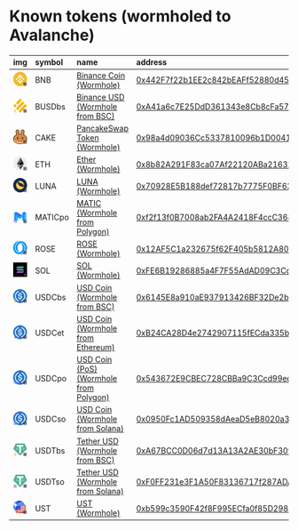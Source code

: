 
Known tokens (wormholed to Avalanche)
===================================
  
| img                                                                                                    | symbol   | name                                                                             | address                                                                                                             | origin   | sourceAddress                                                                                                                    | markets                                        | symbol   |
|:-------------------------------------------------------------------------------------------------------|:---------|:---------------------------------------------------------------------------------|:--------------------------------------------------------------------------------------------------------------------|:---------|:---------------------------------------------------------------------------------------------------------------------------------|:-----------------------------------------------|:-----------------|
| ![BNB](https://raw.githubusercontent.com/certusone/wormhole-token-list/main/assets/BNB_wh.png)         | BNB      | [Binance Coin (Wormhole)](http://coingecko.com/en/coins/binance-coin)            | [0x442F7f22b1EE2c842bEAFf52880d4573E9201158](https://snowtrace.io/token/0x442F7f22b1EE2c842bEAFf52880d4573E9201158) | bsc      | [0xbb4CdB9CBd36B01bD1cBaEBF2De08d9173bc095c](https://bscscan.com/address/0xbb4CdB9CBd36B01bD1cBaEBF2De08d9173bc095c)             |                                                | BNB              |
| ![BUSDbs](https://raw.githubusercontent.com/certusone/wormhole-token-list/main/assets/BUSDbs_wh.png)   | BUSDbs   | [Binance USD (Wormhole from BSC)](http://coingecko.com/en/coins/binance-usd)     | [0xA41a6c7E25DdD361343e8Cb8cFa579bbE5eEdb7a](https://snowtrace.io/token/0xA41a6c7E25DdD361343e8Cb8cFa579bbE5eEdb7a) | bsc      | [0xe9e7cea3dedca5984780bafc599bd69add087d56](https://bscscan.com/address/0xe9e7cea3dedca5984780bafc599bd69add087d56)             |                                                | BUSDbs           |
| ![CAKE](https://raw.githubusercontent.com/certusone/wormhole-token-list/main/assets/CAKE_wh.png)       | CAKE     | [PancakeSwap Token (Wormhole)](http://coingecko.com/en/coins/pancakeswap)        | [0x98a4d09036Cc5337810096b1D004109686E56Afc](https://snowtrace.io/token/0x98a4d09036Cc5337810096b1D004109686E56Afc) | bsc      | [0x0e09fabb73bd3ade0a17ecc321fd13a19e81ce82](https://bscscan.com/address/0x0e09fabb73bd3ade0a17ecc321fd13a19e81ce82)             |                                                | CAKE             |
| ![ETH](https://raw.githubusercontent.com/certusone/wormhole-token-list/main/assets/ETH_wh.png)         | ETH      | [Ether (Wormhole)](http://coingecko.com/en/coins/ether)                          | [0x8b82A291F83ca07Af22120ABa21632088fC92931](https://snowtrace.io/token/0x8b82A291F83ca07Af22120ABa21632088fC92931) | ethereum | [0xc02aaa39b223fe8d0a0e5c4f27ead9083c756cc2](https://etherscan.io/address/0xc02aaa39b223fe8d0a0e5c4f27ead9083c756cc2)            |                                                | ETH              |
| ![LUNA](https://raw.githubusercontent.com/certusone/wormhole-token-list/main/assets/LUNA_wh.png)       | LUNA     | [LUNA (Wormhole)](http://coingecko.com/en/coins/terra-luna)                      | [0x70928E5B188def72817b7775F0BF6325968e563B](https://snowtrace.io/token/0x70928E5B188def72817b7775F0BF6325968e563B) | terra    | [uluna](https://finder.terra.money/columbus-5/address/uluna)                                                                     |                                                | LUNA             |
| ![MATICpo](https://raw.githubusercontent.com/certusone/wormhole-token-list/main/assets/MATICpo_wh.png) | MATICpo  | [MATIC (Wormhole from Polygon)](http://coingecko.com/en/coins/polygon)           | [0xf2f13f0B7008ab2FA4A2418F4ccC3684E49D20Eb](https://snowtrace.io/token/0xf2f13f0B7008ab2FA4A2418F4ccC3684E49D20Eb) | polygon  | [0x0d500b1d8e8ef31e21c99d1db9a6444d3adf1270](https://polygonscan.com/address/0x0d500b1d8e8ef31e21c99d1db9a6444d3adf1270)         |                                                | MATICpo          |
| ![ROSE](https://raw.githubusercontent.com/certusone/wormhole-token-list/main/assets/ROSE_wh.png)       | ROSE     | [ROSE (Wormhole)](http://coingecko.com/en/coins/oasis-network)                   | [0x12AF5C1a232675f62F405b5812A80e7a6F75D746](https://snowtrace.io/token/0x12AF5C1a232675f62F405b5812A80e7a6F75D746) | oasis    | [0x21C718C22D52d0F3a789b752D4c2fD5908a8A733](https://explorer.oasis.updev.si/address/0x21C718C22D52d0F3a789b752D4c2fD5908a8A733) |                                                | ROSE             |
| ![SOL](https://raw.githubusercontent.com/certusone/wormhole-token-list/main/assets/SOL_wh.png)         | SOL      | [SOL (Wormhole)](http://coingecko.com/en/coins/solana)                           | [0xFE6B19286885a4F7F55AdAD09C3Cd1f906D2478F](https://snowtrace.io/token/0xFE6B19286885a4F7F55AdAD09C3Cd1f906D2478F) | solana   | [So11111111111111111111111111111111111111112](https://solscan.io/address/So11111111111111111111111111111111111111112)            | [trader joe](https://traderjoexyz.com/#/trade) | SOL              |
| ![USDCbs](https://raw.githubusercontent.com/certusone/wormhole-token-list/main/assets/USDCbs_wh.png)   | USDCbs   | [USD Coin (Wormhole from BSC)](http://coingecko.com/en/coins/usd-coin)           | [0x6145E8a910aE937913426BF32De2b26039728ACF](https://snowtrace.io/token/0x6145E8a910aE937913426BF32De2b26039728ACF) | bsc      | [0x8ac76a51cc950d9822d68b83fe1ad97b32cd580d](https://bscscan.com/address/0x8ac76a51cc950d9822d68b83fe1ad97b32cd580d)             |                                                | USDCbs           |
| ![USDCet](https://raw.githubusercontent.com/certusone/wormhole-token-list/main/assets/USDCet_wh.png)   | USDCet   | [USD Coin (Wormhole from Ethereum)](http://coingecko.com/en/coins/usd-coin)      | [0xB24CA28D4e2742907115fECda335b40dbda07a4C](https://snowtrace.io/token/0xB24CA28D4e2742907115fECda335b40dbda07a4C) | ethereum | [0xa0b86991c6218b36c1d19d4a2e9eb0ce3606eb48](https://etherscan.io/address/0xa0b86991c6218b36c1d19d4a2e9eb0ce3606eb48)            |                                                | USDCet           |
| ![USDCpo](https://raw.githubusercontent.com/certusone/wormhole-token-list/main/assets/USDCpo_wh.png)   | USDCpo   | [USD Coin (PoS) (Wormhole from Polygon)](http://coingecko.com/en/coins/usd-coin) | [0x543672E9CBEC728CBBa9C3Ccd99ed80aC3607FA8](https://snowtrace.io/token/0x543672E9CBEC728CBBa9C3Ccd99ed80aC3607FA8) | polygon  | [0x2791bca1f2de4661ed88a30c99a7a9449aa84174](https://polygonscan.com/address/0x2791bca1f2de4661ed88a30c99a7a9449aa84174)         |                                                | USDCpo           |
| ![USDCso](https://raw.githubusercontent.com/certusone/wormhole-token-list/main/assets/USDCso_wh.png)   | USDCso   | [USD Coin (Wormhole from Solana)](http://coingecko.com/en/coins/usd-coin)        | [0x0950Fc1AD509358dAeaD5eB8020a3c7d8b43b9DA](https://snowtrace.io/token/0x0950Fc1AD509358dAeaD5eB8020a3c7d8b43b9DA) | solana   | [EPjFWdd5AufqSSqeM2qN1xzybapC8G4wEGGkZwyTDt1v](https://solscan.io/address/EPjFWdd5AufqSSqeM2qN1xzybapC8G4wEGGkZwyTDt1v)          |                                                | USDCso           |
| ![USDTbs](https://raw.githubusercontent.com/certusone/wormhole-token-list/main/assets/USDTbs_wh.png)   | USDTbs   | [Tether USD (Wormhole from BSC)](http://coingecko.com/en/coins/tether)           | [0xA67BCC0D06d7d13A13A2AE30bF30f1B434f5a28B](https://snowtrace.io/token/0xA67BCC0D06d7d13A13A2AE30bF30f1B434f5a28B) | bsc      | [0x55d398326f99059fF775485246999027B3197955](https://bscscan.com/address/0x55d398326f99059fF775485246999027B3197955)             |                                                | USDTbs           |
| ![USDTso](https://raw.githubusercontent.com/certusone/wormhole-token-list/main/assets/USDTso_wh.png)   | USDTso   | [Tether USD (Wormhole from Solana)](http://coingecko.com/en/coins/tether)        | [0xF0FF231e3F1A50F83136717f287ADAB862f89431](https://snowtrace.io/token/0xF0FF231e3F1A50F83136717f287ADAB862f89431) | solana   | [Es9vMFrzaCERmJfrF4H2FYD4KCoNkY11McCe8BenwNYB](https://solscan.io/address/Es9vMFrzaCERmJfrF4H2FYD4KCoNkY11McCe8BenwNYB)          |                                                | USDTso           |
| ![UST](https://raw.githubusercontent.com/certusone/wormhole-token-list/main/assets/UST_wh.png)         | UST      | [UST (Wormhole)](http://coingecko.com/en/coins/terra-usd)                        | [0xb599c3590F42f8F995ECfa0f85D2980B76862fc1](https://snowtrace.io/token/0xb599c3590F42f8F995ECfa0f85D2980B76862fc1) | terra    | [uusd](https://finder.terra.money/columbus-5/address/uusd)                                                                       | [trader joe](https://traderjoexyz.com/#/trade) | UST              |